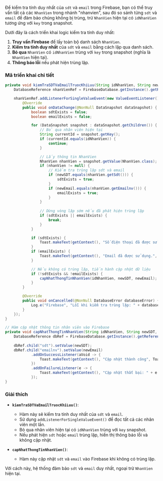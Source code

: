 Để kiểm tra tính duy nhất của `sdt` và `email` trong Firebase, bạn có thể truy vấn tất cả các `NhanVien` trong nhánh "nhanvien", sau đó so sánh từng `sdt` và `email` để đảm bảo chúng không bị trùng, trừ `NhanVien` hiện tại có `idNhanVien` tương ứng với `key` trong snapshot. 

Dưới đây là cách triển khai logic kiểm tra tính duy nhất:

1. **Truy vấn Firebase** để lấy toàn bộ danh sách `NhanVien`.
2. **Kiểm tra tính duy nhất** của `sdt` và `email` bằng cách lặp qua danh sách.
3. **Bỏ qua** `NhanVien` có `idNhanVien` trùng với `key` trong snapshot (nghĩa là `NhanVien` hiện tại).
4. **Thông báo lỗi** nếu phát hiện trùng lặp.

### Mã triển khai chi tiết

```java
private void kiemTraSDTVaEmailTruocKhiLuu(String idNhanVien, String newSDT, String newEmail) {
    DatabaseReference nhanVienRef = FirebaseDatabase.getInstance().getReference("nhanvien");

    nhanVienRef.addListenerForSingleValueEvent(new ValueEventListener() {
        @Override
        public void onDataChange(@NonNull DataSnapshot dataSnapshot) {
            boolean sdtExists = false;
            boolean emailExists = false;

            for (DataSnapshot snapshot : dataSnapshot.getChildren()) {
                // Bỏ qua nhân viên hiện tại
                String currentId = snapshot.getKey();
                if (currentId.equals(idNhanVien)) {
                    continue;
                }

                // Lấy thông tin NhanVien
                NhanVien nhanVien = snapshot.getValue(NhanVien.class);
                if (nhanVien != null) {
                    // Kiểm tra trùng lặp sdt và email
                    if (newSDT.equals(nhanVien.getSdt())) {
                        sdtExists = true;
                    }
                    if (newEmail.equals(nhanVien.getEmailnv())) {
                        emailExists = true;
                    }
                }
                
                // Dừng vòng lặp sớm nếu đã phát hiện trùng lặp
                if (sdtExists || emailExists) {
                    break;
                }
            }

            if (sdtExists) {
                Toast.makeText(getContext(), "Số điện thoại đã được sử dụng.", Toast.LENGTH_SHORT).show();
            }
            if (emailExists) {
                Toast.makeText(getContext(), "Email đã được sử dụng.", Toast.LENGTH_SHORT).show();
            }

            // Nếu không có trùng lặp, tiến hành cập nhật dữ liệu
            if (!sdtExists && !emailExists) {
                capNhatThongTinNhanVien(idNhanVien, newSDT, newEmail);
            }
        }

        @Override
        public void onCancelled(@NonNull DatabaseError databaseError) {
            Log.e("Firebase", "Lỗi khi kiểm tra trùng lặp: " + databaseError.getMessage());
        }
    });
}

// Hàm cập nhật thông tin nhân viên vào Firebase
private void capNhatThongTinNhanVien(String idNhanVien, String newSDT, String newEmail) {
    DatabaseReference dbRef = FirebaseDatabase.getInstance().getReference("nhanvien").child(idNhanVien);
    
    dbRef.child("sdt").setValue(newSDT);
    dbRef.child("emailnv").setValue(newEmail)
            .addOnSuccessListener(aVoid -> {
                Toast.makeText(getContext(), "Cập nhật thành công", Toast.LENGTH_SHORT).show();
            })
            .addOnFailureListener(e -> {
                Toast.makeText(getContext(), "Cập nhật thất bại: " + e.getMessage(), Toast.LENGTH_SHORT).show();
            });
}
```

### Giải thích

- **`kiemTraSDTVaEmailTruocKhiLuu()`**:
  - Hàm này sẽ kiểm tra tính duy nhất của `sdt` và `email`.
  - Sử dụng `addListenerForSingleValueEvent()` để đọc tất cả các nhân viên một lần.
  - Bỏ qua nhân viên hiện tại có `idNhanVien` trùng với `key` snapshot.
  - Nếu phát hiện `sdt` hoặc `email` trùng lặp, hiển thị thông báo lỗi và không cập nhật.

- **`capNhatThongTinNhanVien()`**:
  - Hàm này cập nhật `sdt` và `email` vào Firebase khi không có trùng lặp.

Với cách này, hệ thống đảm bảo `sdt` và `email` duy nhất, ngoại trừ `NhanVien` hiện tại.
